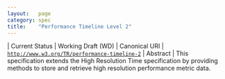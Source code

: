```yaml
---
layout:   page
category: spec
title:    "Performance Timeline Level 2"
---
```


| Current Status | Working Draft (WD)
| Canonical URI | [`http://www.w3.org/TR/performance-timeline-2`](http://www.w3.org/TR/performance-timeline-2)
| Abstract | This specification extends the High Resolution Time specification by providing methods to store and retrieve high resolution performance metric data.